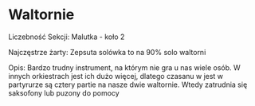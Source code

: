 # Waltornie

Liczebność Sekcji: Malutka - koło 2

Najczęstrze żarty: Zepsuta solówka to na 90% solo waltorni

Opis: Bardzo trudny instrument, na którym nie gra u nas wiele osób. W innych orkiestrach jest ich dużo więcej, dlatego czasanu w jest w partyrurze są cztery partie na nasze dwie waltornie. Wtedy zatrudnia się saksofony lub puzony do pomocy